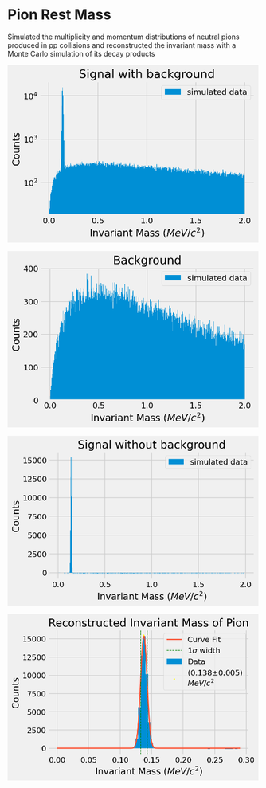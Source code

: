 # Pion Rest Mass

Simulated the multiplicity and momentum distributions of neutral pions produced in pp collisions and reconstructed the invariant mass with a Monte Carlo simulation of its decay products

![img](./results/signalwbg.png)

![img](./results/bg.png)

![img](./results/signalwobg.png)

![img](./results/invmass.png)
